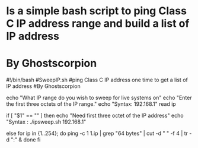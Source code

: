 # Is a simple bash script to ping Class C IP address range and build a list of IP address
# By Ghostscorpion


#!/bin/bash
#SweepIP.sh
#ping Class C IP address one time to get a list of IP address
#By Ghostscorpion

echo "What IP range do you wish to sweep for live systems on"
echo "Enter the first three octets of the IP range."
echo "Syntax: 192.168.1"
read ip

if [ "$1" == "" ]
then
  echo "Need first three octet of the IP address"
  echo "Syntax : ./ipsweep.sh 192.168.1"

else
 for ip in {1..254};
  do
   ping -c 1 $1.$ip | grep "64 bytes" | cut -d " " -f 4 | tr -d ":" &
 done
fi
